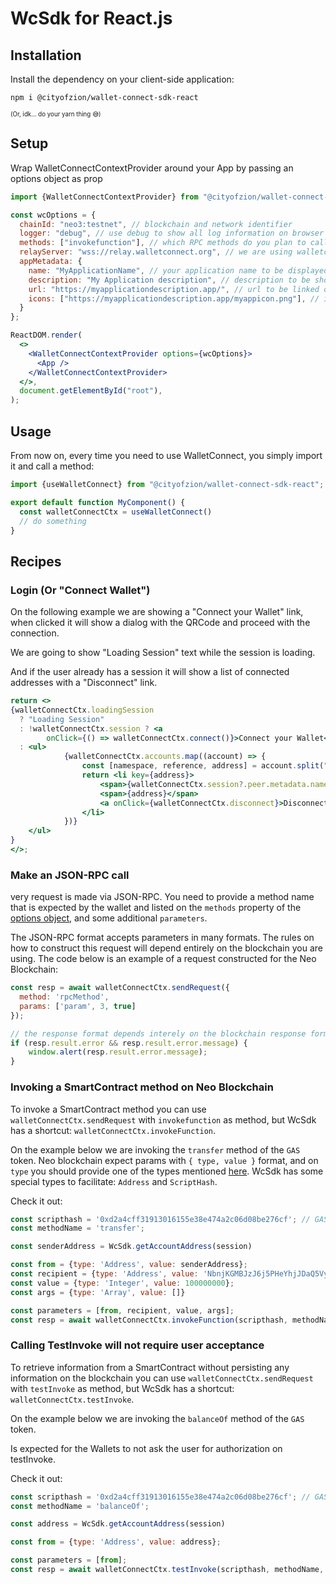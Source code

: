 # WcSdk for React.js

## Installation
Install the dependency on your client-side application:
```
npm i @cityofzion/wallet-connect-sdk-react
```
<small><small>(Or, idk... do your yarn thing 😅)</small></small>

## Setup
Wrap WalletConnectContextProvider around your App by passing an options object as prop
```jsx
import {WalletConnectContextProvider} from "@cityofzion/wallet-connect-sdk-react";

const wcOptions = {
  chainId: "neo3:testnet", // blockchain and network identifier
  logger: "debug", // use debug to show all log information on browser console
  methods: ["invokefunction"], // which RPC methods do you plan to call
  relayServer: "wss://relay.walletconnect.org", // we are using walletconnect's official relay server 
  appMetadata: {
    name: "MyApplicationName", // your application name to be displayed on the wallet
    description: "My Application description", // description to be shown on the wallet
    url: "https://myapplicationdescription.app/", // url to be linked on the wallet
    icons: ["https://myapplicationdescription.app/myappicon.png"], // icon to be shown on the wallet
  }
};

ReactDOM.render(
  <>
    <WalletConnectContextProvider options={wcOptions}>
      <App />
    </WalletConnectContextProvider>
  </>,
  document.getElementById("root"),
);
```

## Usage
From now on, every time you need to use WalletConnect, you simply import it and call a method:
```ts
import {useWalletConnect} from "@cityofzion/wallet-connect-sdk-react";

export default function MyComponent() {
  const walletConnectCtx = useWalletConnect()
  // do something
}
```

## Recipes

### Login (Or "Connect Wallet")
On the following example we are showing a "Connect your Wallet" link, when clicked it will show a dialog with the QRCode
and proceed with the connection.

We are going to show "Loading Session" text while the session is loading.

And if the user already has a session it will show a list of connected addresses with a "Disconnect" link.
```jsx
return <>
{walletConnectCtx.loadingSession
  ? "Loading Session"
  : !walletConnectCtx.session ? <a
        onClick={() => walletConnectCtx.connect()}>Connect your Wallet</a>
  : <ul>
            {walletConnectCtx.accounts.map((account) => {
                const [namespace, reference, address] = account.split(":");
                return <li key={address}>
                    <span>{walletConnectCtx.session?.peer.metadata.name}</span>
                    <span>{address}</span>
                    <a onClick={walletConnectCtx.disconnect}>Disconnect</a>
                </li>
            })}
    </ul>
}
</>;

```

### Make an JSON-RPC call
very request is made via JSON-RPC. You need to provide a method name that is expected by the wallet and listed on
the `methods` property of the [options object](#setup), and some additional `parameters`.

The JSON-RPC format accepts parameters in many formats. The rules on how to construct this request will depend
entirely on the blockchain you are using. The code below is an example of a request constructed for the Neo Blockchain:

```js
const resp = await walletConnectCtx.sendRequest({
  method: 'rpcMethod',
  params: ['param', 3, true]
});

// the response format depends interely on the blockchain response format
if (resp.result.error && resp.result.error.message) {
    window.alert(resp.result.error.message);
}
```

### Invoking a SmartContract method on Neo Blockchain
To invoke a SmartContract method you can use `walletConnectCtx.sendRequest` with `invokefunction` as method, but WcSdk
has a shortcut: `walletConnectCtx.invokeFunction`.

On the example below we are invoking the `transfer` method of the `GAS` token. Neo blockchain expect params with
`{ type, value }` format, and on `type` you should provide one of the types mentioned
[here](https://github.com/neo-project/neo/blob/master/src/neo/SmartContract/ContractParameterType.cs).
WcSdk has some special types to facilitate: `Address` and `ScriptHash`.

Check it out:
```js
const scripthash = '0xd2a4cff31913016155e38e474a2c06d08be276cf'; // GAS token
const methodName = 'transfer';

const senderAddress = WcSdk.getAccountAddress(session)

const from = {type: 'Address', value: senderAddress};
const recipient = {type: 'Address', value: 'NbnjKGMBJzJ6j5PHeYhjJDaQ5Vy5UYu4Fv'};
const value = {type: 'Integer', value: 100000000};
const args = {type: 'Array', value: []}

const parameters = [from, recipient, value, args];
const resp = await walletConnectCtx.invokeFunction(scripthash, methodName, parameters);
```


### Calling TestInvoke will not require user acceptance 
To retrieve information from a SmartContract without persisting any information on the blockchain you can use `walletConnectCtx.sendRequest` with `testInvoke` as method, but WcSdk
has a shortcut: `walletConnectCtx.testInvoke`.

On the example below we are invoking the `balanceOf` method of the `GAS` token.

Is expected for the Wallets to not ask the user for authorization on testInvoke.

Check it out:
```js
const scripthash = '0xd2a4cff31913016155e38e474a2c06d08be276cf'; // GAS token
const methodName = 'balanceOf';

const address = WcSdk.getAccountAddress(session)

const from = {type: 'Address', value: address};

const parameters = [from];
const resp = await walletConnectCtx.testInvoke(scripthash, methodName, parameters);
```
